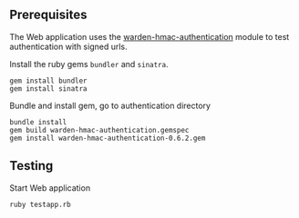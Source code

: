 Prerequisites
-------------

The Web application uses the [warden-hmac-authentication](https://github.com/Asquera/warden-hmac-authentication) module
to test authentication with signed urls.

Install the ruby gems `bundler` and `sinatra`.

    gem install bundler
    gem install sinatra

Bundle and install gem, go to authentication directory

    bundle install
    gem build warden-hmac-authentication.gemspec
    gem install warden-hmac-authentication-0.6.2.gem


Testing
-------

Start Web application

    ruby testapp.rb